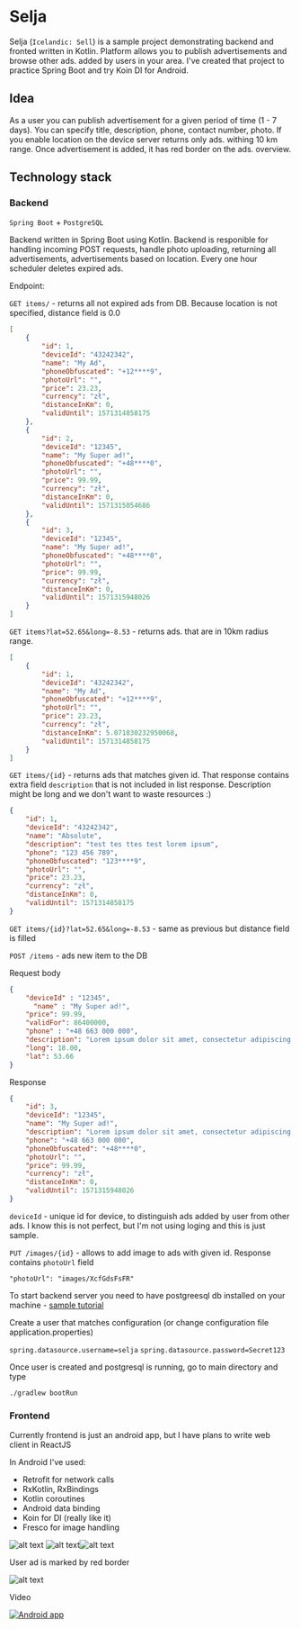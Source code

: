 # Selja

Selja (``Icelandic: Sell``) is a sample project demonstrating backend and fronted written in Kotlin. Platform allows you to publish advertisements and browse other ads. added by users in your area. I've created that project to practice Spring Boot and try Koin DI for Android.

## Idea

As a user you can publish advertisement for a given period of time (1 - 7 days). You can specify title, description, phone, contact number, photo. If you enable location on the device server returns only ads. withing 10 km range. Once advertisement is added, it has red border on the ads. overview.

## Technology stack

### Backend

``Spring Boot`` + ``PostgreSQL``

Backend written in Spring Boot using Kotlin. Backend is responible for handling incoming POST requests, handle photo uploading, returning all advertisements, advertisements based on location. Every one hour scheduler deletes expired ads. 

Endpoint:

`GET items/` - returns all not expired ads from DB. Because location is not specified, distance field is 0.0

```json
[
    {
        "id": 1,
        "deviceId": "43242342",
        "name": "My Ad",
        "phoneObfuscated": "+12****9",
        "photoUrl": "",
        "price": 23.23,
        "currency": "zł",
        "distanceInKm": 0,
        "validUntil": 1571314858175
    },
    {
        "id": 2,
        "deviceId": "12345",
        "name": "My Super ad!",
        "phoneObfuscated": "+48****0",
        "photoUrl": "",
        "price": 99.99,
        "currency": "zł",
        "distanceInKm": 0,
        "validUntil": 1571315054686
    },
    {
        "id": 3,
        "deviceId": "12345",
        "name": "My Super ad!",
        "phoneObfuscated": "+48****0",
        "photoUrl": "",
        "price": 99.99,
        "currency": "zł",
        "distanceInKm": 0,
        "validUntil": 1571315948026
    }
]
```
`GET items?lat=52.65&long=-8.53` - returns ads. that are in 10km radius range. 

```json
[
    {
        "id": 1,
        "deviceId": "43242342",
        "name": "My Ad",
        "phoneObfuscated": "+12****9",
        "photoUrl": "",
        "price": 23.23,
        "currency": "zł",
        "distanceInKm": 5.071830232950068,
        "validUntil": 1571314858175
    }
]
```

`GET items/{id}` - returns ads that matches given id. That response contains extra field `description` that is not included in list response. Description might be long and we don't want to waste resources :)

```json
{
    "id": 1,
    "deviceId": "43242342",
    "name": "Absolute",
    "description": "test tes ttes test lorem ipsum",
    "phone": "123 456 789",
    "phoneObfuscated": "123****9",
    "photoUrl": "",
    "price": 23.23,
    "currency": "zł",
    "distanceInKm": 0,
    "validUntil": 1571314858175
}
```
`GET items/{id}?lat=52.65&long=-8.53` - same as previous but distance field is filled

`POST /items` - ads new item to the DB

Request body
```json
{	
    "deviceId" : "12345",
	  "name" : "My Super ad!",
    "price": 99.99,
    "validFor": 86400000,
    "phone" : "+48 663 000 000",
    "description": "Lorem ipsum dolor sit amet, consectetur adipiscing elit...",
    "long": 18.00,
    "lat": 53.66
}
```

Response

```json
{
    "id": 3,
    "deviceId": "12345",
    "name": "My Super ad!",
    "description": "Lorem ipsum dolor sit amet, consectetur adipiscing elit...",
    "phone": "+48 663 000 000",
    "phoneObfuscated": "+48****0",
    "photoUrl": "",
    "price": 99.99,
    "currency": "zł",
    "distanceInKm": 0,
    "validUntil": 1571315948026
}
```

`deviceId` - unique id for device, to distinguish ads added by user from other ads. I know this is not perfect, but I'm not using loging and this is just sample.

`PUT /images/{id}` - allows to add image to ads with given id. Response contains `photoUrl` field

`"photoUrl": "images/XcfGdsFsFR"`

To start backend server you need to have postgreesql db installed on your machine - [sample tutorial](https://www.robinwieruch.de/postgres-sql-macos-setup)

Create a user that matches configuration (or change configuration file application.properties) 

`spring.datasource.username=selja`
`spring.datasource.password=Secret123`

Once user is created and postgresql is running, go to main directory and type

`./gradlew bootRun`

### Frontend

Currently frontend is just an android app, but I have plans to write web client in ReactJS

In Android I've used:
* Retrofit for network calls
* RxKotlin, RxBindings
* Kotlin coroutines
* Android data binding
* Koin for DI (really like it)
* Fresco for image handling

![alt text](https://github.com/NieKam/Selja/blob/master/screenshots/dashboard_framed.png "Dashboard")
![alt text](https://github.com/NieKam/Selja/blob/master/screenshots/ad_details_framed.png "Ad details")![alt text](https://github.com/NieKam/Selja/blob/master/screenshots/new_framed.png "New ad")

User ad is marked by red border

![alt text](https://github.com/NieKam/Selja/blob/master/screenshots/dashboard_user_ad_framed.png "User ad")

Video

[![Android app](https://img.youtube.com/vi/rAh5DK5d9gw/0.jpg)](https://www.youtube.com/watch?v=rAh5DK5d9gw)
